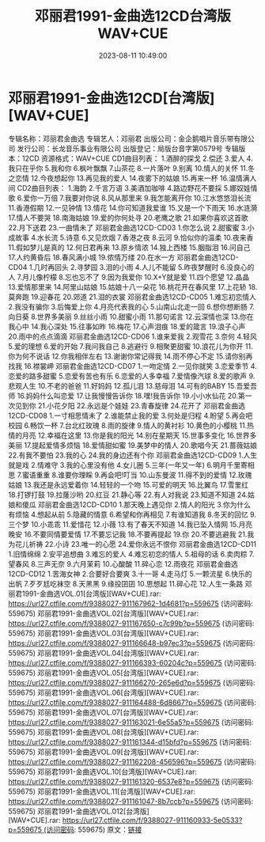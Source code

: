 ﻿---
title: 邓丽君1991-金曲选12CD台湾版WAV+CUE
date: 2023-08-11 10:49:00
categories: WAV车载音乐、镜像
tags: 华语中文
---
# 邓丽君1991-金曲选12CD[台湾版][WAV+CUE]

专辑名称：邓丽君金曲选
专辑艺人：邓丽君
出版公司：金企鹅唱片音乐带有限公司
发行公司：长龙音乐事业有限公司
出版登记：局版台音字第0579号
专辑版本：12CD
资源格式：WAV+CUE
CD1曲目列表：
1.酒醉的探戈
2.偿还
3.爱人
4.我只在乎你
5.我和你
6.枫叶飘飘
7.山茶花
8.一片落叶
9.别离
10.情人的关怀
11.冬之恋情
12.今夜想起你
13.再见我的爱人
14.夜雾下的姑娘
15.再来一杯
16.温情满人间
CD2曲目列表：
1.海韵
2.千言万语
3.美酒加咖啡
4.路边野花不要採
5.娜奴娃情歌
6.爱你一万倍
7.我要对你说
8.风从那里来
9.我怎能离开你
10.江水悠悠泪长流
11.香港假期
12.一见钟情
13.情花
14.你可知道我爱谁
15.又是一个下雨天
16.水涟漪
17.情人不要哭
18.南海姑娘
19.爱的你何处寻
20.老鹰之歌
21.如果你喜欢这首歌
22.月下送君
23.一曲情未了
邓丽君金曲选12CD-CD03
1.你怎么说
2.甜蜜蜜
3.小成故事
4.水长流
5.诗意
6.又见炊烟
7.香港之夜
8.云河
9.恰似你的温柔
10.夜来香
11.假如梦儿是真的
12.何日君再来
13.原乡情浓
14.独上西楼
15.胭脂泪
16.问自己
17.人约黄昏后
18.春风满小城
19.侬情万缕
20.在水一方
邓丽君金曲选12CD-CD04
1.几时再回头
2.寻梦园
3.泪的小雨
4.人儿不能留
5.昨夜梦醒时
6.没良心的人
7.月儿像柠檬
8.忘也忘不了
9.因为我爱你
10.X+Y就是爱
11.四个愿望
12.晶晶
13.爱情那里来
14.阿里山姑娘
15.姑娘十八一朵花
16.桃花开在春风里
17.上花轿
18.莫奔跑
19.迎春花
20.郊道
21.泪的衣裳
邓丽君金曲选12CD-CD05
1.难忘初恋情人
2.我没有骗你
3.后悔爱上你
4.月亮代表我的心
5.山南山北走一回
6.想你想断肠
7.向日葵
8.世界多美丽
9.丝丝小雨
10.甜蜜小雨
11.那句诺言
12.云深情也深
13.你在我心中
14.我心深处
15.往事如昨
16.梅花
17.心声泪痕
18.爱的箴言
19.浪子心声
20.雨中的点点滴滴
邓丽君金曲选12CD-CD06
1.谁来爱我
2.观雪花
3.奈何
4.轻风
5.爱的理想
6.爱的开始
7.我问我自己
8.逃避行
9.相聚更甜蜜
10.浪花儿为你开
11.你为何不说话
12.你我相伴左右
13.谢谢你常记得我
14.雨不停心不定
15.请你别再找我
16.襟裳岬
邓丽君金曲选12CD-CD07
1.一吻定情
2.一见你就笑
3.恋爱季节
4.恋爱的路多甜蜜
5.恋爱有苦也有乐
6.恋爱的人多幸福
7.爱情像汽球
8.爱的歌声
9.悲观人生
10.不老的爸爸
11.好妈妈
12.孤儿泪
13.慈母泪
14.可有的BABY
15.吾爱吾师
16.妈妈什么叫恋爱
17.让我慢慢告诉你
18.嘿!我告诉你
19.小小水仙花
20.第一次见到你
21.小花夕阳
22.永远是个娃娃
23.青春旋律
24.花开了
邓丽君金曲选12CD-CD08
1.一寸相思情未了
2.谁能禁止我的爱
3.何处是归程
4.盼望
5.再会吧校园
6.畅饮一杯
7.台北红玫瑰
8.雨的旋律
9.情人的黄衬衫
10.黄色的小樱桃
11.热情的月亮
12.幸福在这里
13.你是我的阳光
14.别在星期天
15.世事多变化
16.世界多美丽
17.提起爱情多烦恼
18.爱情甜如蜜
19.美梦中的情人
20.歌唱今天
21.蔷薇姑娘
22.有我不要怕
23.我的心
24.我的身边还有个你
邓丽君金曲选12CD-CD09
1.人生就是戏
2.情难守
3.我的心里没有他
4.女儿圈
5.三年(一年又一年)
6.明月千里寄相思
7.蜜语重重
8.谁要你理睬
9.再会吧!叮当
10.山东曼波
11.得不到的爱情
12.玫瑰姑娘
13.我还是永远爱着你
14.轻轻的一个吻
15.可爱的明天
16.比翼鸟
17.雪里红
18.打锣打鼓
19.拉蕯沙哟
20.红豆
21.静心等
22.有人对我说
23.知道不知道
24.姑娘和傻瓜
邓丽君金曲选12CD-CD10
1.那天晚上遇见你
2.情人的阳光
3.你为什么有烦恼
4.想起从前
5.隐藏的情意
6.希望和你再相见
7.有谁知道我
8.冬天的回忆
9.三个梦
10.小乖乖
11.爱惜花
12.小薇
13.有了春天不知道
14.我已坠入情网
15.月亮晚安
16.不要同情要爱情
17.不要忘记我
18.不要再提起
19.你
20.不要逃避我
21.我为花儿祈祷
22.小诗
23.唯一的心愿
24.爱你永远不恨你
邓丽君金曲选12CD-CD11
1.旧情绵绵
2.安平追想曲
3.难忘的爱人
4.难忘初恋的情人
5.祖母的话
6.卖肉粽
7.望春风
8.三声无奈
9.六月茉莉
10.心酸酸
11.碎心恋
12.雨夜花
邓丽君金曲选12CD-CD12
1.苦海女神
2.合要好合要爽
3.十一哥
4.走马灯
5.一颗流星
6.快乐的出帆
7.歹歹尪吃袜空
8.天黑黑
9.缘投囝囝
10.思想起
11.碎心花
12.人生一条路
邓丽君1991-金曲选VOL.01[台湾版][WAV+CUE].rar: https://url27.ctfile.com/f/9388027-911167962-1d4681?p=559675
(访问密码: 559675)
邓丽君1991-金曲选VOL.02[台湾版][WAV+CUE].rar: https://url27.ctfile.com/f/9388027-911167650-c7c99b?p=559675
(访问密码: 559675)
邓丽君1991-金曲选VOL.03[台湾版][WAV+CUE].rar: https://url27.ctfile.com/f/9388027-911166648-b97ec3?p=559675
(访问密码: 559675)
邓丽君1991-金曲选VOL.04[台湾版][WAV+CUE].rar: https://url27.ctfile.com/f/9388027-911166393-60204c?p=559675
(访问密码: 559675)
邓丽君1991-金曲选VOL.05[台湾版][WAV+CUE].rar: https://url27.ctfile.com/f/9388027-911166270-265e6d?p=559675
(访问密码: 559675)
邓丽君1991-金曲选VOL.06[台湾版][WAV+CUE].rar: https://url27.ctfile.com/f/9388027-911164488-6d8667?p=559675
(访问密码: 559675)
邓丽君1991-金曲选VOL.07[台湾版][WAV+CUE].rar: https://url27.ctfile.com/f/9388027-911163021-6e55a5?p=559675
(访问密码: 559675)
邓丽君1991-金曲选VOL.08[台湾版][WAV+CUE].rar: https://url27.ctfile.com/f/9388027-911161344-d15bfd?p=559675
(访问密码: 559675)
邓丽君1991-金曲选VOL.09[台湾版][WAV+CUE].rar: https://url27.ctfile.com/f/9388027-911162208-456596?p=559675
(访问密码: 559675)
邓丽君1991-金曲选VOL.10[台湾版][WAV+CUE].rar: https://url27.ctfile.com/f/9388027-911161320-6537e8?p=559675
(访问密码: 559675)
邓丽君1991-金曲选VOL.11[台湾版][WAV+CUE].rar: https://url27.ctfile.com/f/9388027-911161047-8b7ccb?p=559675
(访问密码: 559675)
邓丽君1991-金曲选VOL.012[台湾版][WAV+CUE].rar: https://url27.ctfile.com/f/9388027-911160933-5e0533?p=559675 (访问密码:
559675)
原文：[链接](https://blog.sina.com.cn/s/blog_1647c7e760103131s.html)